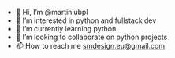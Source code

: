- 👋 Hi, I’m @martinlubpl
- 👀 I’m interested in python and fullstack dev
- 🌱 I’m currently learning python
- 💞️ I’m looking to collaborate on python projects
- 📫 How to reach me smdesign.eu@gmail.com

<!---
martinlubpl/martinlubpl is a ✨ special ✨ repository because its `README.md` (this file) appears on your GitHub profile.
You can click the Preview link to take a look at your changes.
--->
